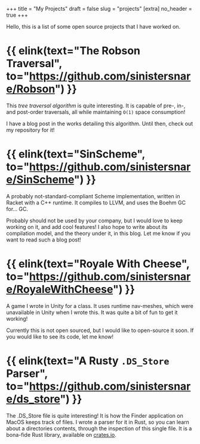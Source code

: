 +++
title = "My Projects"
draft = false
slug = "projects"
[extra]
no_header = true
+++

Hello, this is a list of some open source projects that I have worked on.

# {{ elink(text="The Robson Traversal", to="https://github.com/sinistersnare/Robson") }}

This _tree traversal algorithm_ is quite interesting. It is capable of pre-, in-, and post-order traversals, all while maintaining `O(1)` space consumption!

I have a blog post in the works detailing this algorithm. Until then, check out my repository for it!

# {{ elink(text="SinScheme", to="https://github.com/sinistersnare/SinScheme") }}

A probably not-standard-compliant Scheme implementation, written in Racket with a C++ runtime. It compiles to LLVM, and uses the Boehm GC for... GC.

Probably should not be used by your company, but I would love to keep working on it, and add cool features! I also hope to write about its compilation model, and the theory under it, in this blog. Let me know if you want to read such a blog post!

# {{ elink(text="Royale With Cheese", to="https://github.com/sinistersnare/RoyaleWithCheese") }}

A game I wrote in Unity for a class. It uses runtime nav-meshes, which were unavailable in Unity when I wrote this. It was quite a bit of fun to get it working!

Currently this is not open sourced, but I would like to open-source it soon. If you would like to see its code, let me know!

# {{ elink(text="A Rusty `.DS_Store` Parser", to="https://github.com/sinistersnare/ds_store") }}

The .DS_Store file is quite interesting! It is how the Finder application on MacOS keeps track of files. I wrote a parser for it in Rust, so you can learn about a directories contents, through the inspection of this single file. It is a bona-fide Rust library, available on [crates.io](https://crates.io/crates/ds_store).
